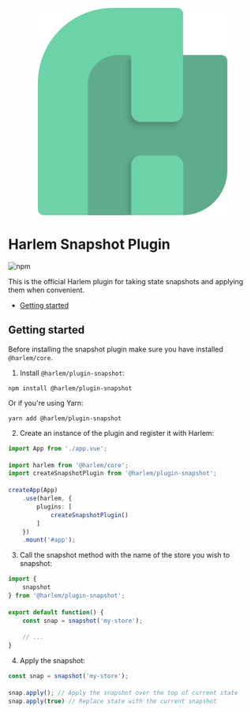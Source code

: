 <p align="center">
    <a href="https://harlemjs.com">
        <img src="https://raw.githubusercontent.com/andrewcourtice/harlem/main/docs/src/.vuepress/public/assets/images/logo-192.svg" alt="Harlem"/>
    </a>
</p>

# Harlem Snapshot Plugin

![npm](https://img.shields.io/npm/v/@harlem/plugin-snapshot)

This is the official Harlem plugin for taking state snapshots and applying them when convenient.

<!-- TOC depthfrom:2 -->

- [Getting started](#getting-started)

<!-- /TOC -->

## Getting started

Before installing the snapshot plugin make sure you have installed `@harlem/core`.

1. Install `@harlem/plugin-snapshot`:
```
npm install @harlem/plugin-snapshot
```
Or if you're using Yarn:
```
yarn add @harlem/plugin-snapshot
```

2. Create an instance of the plugin and register it with Harlem:
```typescript
import App from './app.vue';

import harlem from '@harlem/core';
import createSnapshotPlugin from '@harlem/plugin-snapshot';

createApp(App)
    .use(harlem, {
        plugins: [
            createSnapshotPlugin()
        ]
    })
    .mount('#app');
```

3. Call the snapshot method with the name of the store you wish to snapshot:
```typescript
import {
    snapshot
} from '@harlem/plugin-snapshot';

export default function() {
    const snap = snapshot('my-store');

    // ...
}
```

4. Apply the snapshot:
```typescript
const snap = snapshot('my-store');

snap.apply(); // Apply the snapshot over the top of current state
snap.apply(true) // Replace state with the current snapshot
```